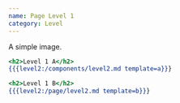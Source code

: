 ```yaml
---
name: Page Level 1
category: Level
---
```


A simple image.

```levela.html
<h2>Level 1 A</h2>
{{{level2:/components/level2.md template=a}}}
```

```levelb.html
<h2>Level 1 B</h2>
{{{level2:/page/level2.md template=b}}}
```
